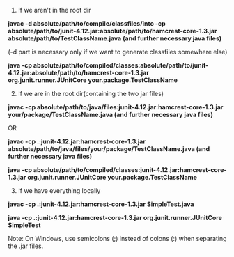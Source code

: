 1) If we aren't in the root dir

__javac -d absolute/path/to/compile/classfiles/into -cp absolute/path/to/junit-4.12.jar:absolute/path/to/hamcrest-core-1.3.jar absolute/path/to/TestClassName.java (and further  necessary java files)__

(-d part is necessary only if we want to generate classfiles somewhere else)

__java -cp absolute/path/to/compiled/classes:absolute/path/to/junit-4.12.jar:absolute/path/to/hamcrest-core-1.3.jar org.junit.runner.JUnitCore your.package.TestClassName__



2) If we are in the root dir(containing the two jar files)

__javac -cp absolute/path/to/java/files:junit-4.12.jar:hamcrest-core-1.3.jar your/package/TestClassName.java (and further necessary java files)__

OR

__javac -cp .:junit-4.12.jar:hamcrest-core-1.3.jar absolute/path/to/java/files/your/package/TestClassName.java (and further necessary java files)__

__java -cp absolute/path/to/compiled/classes:junit-4.12.jar:hamcrest-core-1.3.jar org.junit.runner.JUnitCore your.package.TestClassName__



3) If we have everything locally

__javac -cp .:junit-4.12.jar:hamcrest-core-1.3.jar SimpleTest.java__

__java -cp .:junit-4.12.jar:hamcrest-core-1.3.jar org.junit.runner.JUnitCore SimpleTest__



Note: On Windows, use semicolons (;) instead of colons (:) when separating the .jar files.

